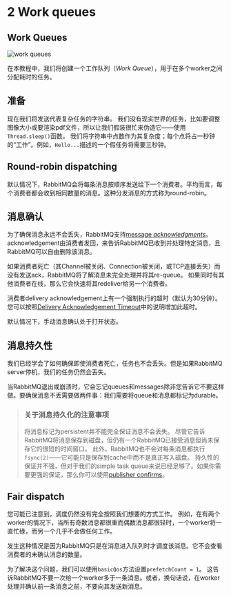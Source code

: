 # 2 Work queues


## Work Queues
![work queues](https://rabbitmq.com/img/tutorials/python-two.png)

在本教程中，我们将创建一个工作队列（_Work Queue_），用于在多个worker之间分配耗时的任务。


## 准备
现在我们将发送代表复杂任务的字符串。
我们没有现实世界的任务，比如要调整图像大小或要渲染pdf文件，所以让我们假装很忙来伪造它——使用`Thread.sleep()`函数。
我们将字符串中点数作为其复杂度；每个点将占一秒钟的“工作”。例如，`Hello...`描述的一个假任务将需要三秒钟。


## Round-robin dispatching
默认情况下，RabbitMQ会将每条消息按顺序发送给下一个消费者。平均而言，每个消费者都会收到相同数量的消息。这种分发消息的方式称为round-robin。


## 消息确认
为了确保消息永远不会丢失，RabbitMQ支持[message _acknowledgments_](https://rabbitmq.com/confirms.html)。
acknowledgement由消费者发回，来告诉RabbitMQ已收到并处理特定消息，且RabbitMQ可以自由删除该消息。

如果消费者死亡（其Channel被关闭、Connection被关闭，或TCP连接丢失）而没有发送ack，RabbitMQ将了解消息未完全处理并将其re-queue。
如果同时有其他消费者在线，那么它会快速将其redeliver给另一个消费者。

消费者delivery acknowledgement上有一个强制执行的超时（默认为30分钟）。
您可以按照[Delivery Acknowledgement Timeout](https://www.rabbitmq.com/consumers.html#acknowledgement-timeout)中的说明增加此超时。

默认情况下，手动消息确认处于打开状态。


## 消息持久性
我们已经学会了如何确保即使消费者死亡，任务也不会丢失。但是如果RabbitMQ server停机，我们的任务仍然会丢失。

当RabbitMQ退出或崩溃时，它会忘记queues和messages除非您告诉它不要这样做。要确保消息不丢需要做两件事：我们需要将queue和消息都标记为durable。

> ### 关于消息持久化的注意事项
> 将消息标记为persistent并不能完全保证消息不会丢失。
> 尽管它告诉RabbitMQ将消息保存到磁盘，但仍有一个RabbitMQ已接受消息但尚未保存它的很短的时间窗口。
> 此外，RabbitMQ也不会对每条消息都执行`fsync(2)`——它可能只是保存到cache中而不是真正写入磁盘。
> 持久性的保证并不强，但对于我们的simple task queue来说已经足够了。如果你需要更强的保证，那么你可以使用[publisher confirms](https://www.rabbitmq.com/confirms.html)。


## Fair dispatch
您可能已注意到，调度仍然没有完全按照我们想要的方式工作。
例如，在有两个worker的情况下，当所有奇数消息都很重而偶数消息都很轻时，一个worker将一直忙碌，而另一个几乎不会做任何工作。

发生这种情况是因为RabbitMQ只是在消息进入队列时才调度该消息。它不会查看消费者的未确认消息的数量。

为了解决这个问题，我们可以使用`basicQos`方法设置`prefetchCount = 1`。
这告诉RabbitMQ不要一次给一个worker多于一条消息。或者，换句话说，在worker处理并确认前一条消息之前，不要向其发送新消息。
